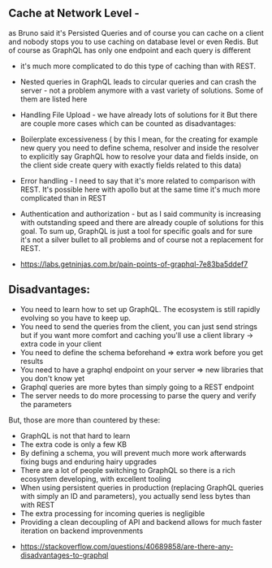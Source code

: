 ## Cache at Network Level - 
   as Bruno said it's Persisted Queries and of course you can cache on a client and nobody stops you to use caching on 
   database level or even Redis. But of course as GraphQL has only one endpoint and each query is different 

- it's much more complicated to do this type of caching than with REST.
- Nested queries in GraphQL leads to circular queries and can crash the server - not a problem anymore with a vast variety of solutions. Some of them are listed here
- Handling File Upload - we have already lots of solutions for it
But there are couple more cases which can be counted as disadvantages:

- Boilerplate excessiveness ( by this I mean, for the creating for example new query you need to define schema, resolver and inside the resolver to explicitly say GraphQL how to resolve your data and fields inside, on the client side create query with exactly fields related to this data)

- Error handling - I need to say that it's more related to comparison with REST. It's possible here with apollo but at the same time it's much more complicated than in REST

- Authentication and authorization - but as I said community is increasing with outstanding speed and there are already couple of solutions for this goal.
To sum up, GraphQL is just a tool for specific goals and for sure it's not a silver bullet to all problems and of course not a replacement for REST.

- https://labs.getninjas.com.br/pain-points-of-graphql-7e83ba5ddef7



## Disadvantages:

* You need to learn how to set up GraphQL. The ecosystem is still rapidly evolving so you have to keep up.
* You need to send the queries from the client, you can just send strings but if you want more comfort and caching you'll use a client library -> extra code in your client
* You need to define the schema beforehand => extra work before you get results
* You need to have a graphql endpoint on your server => new libraries that you don't know yet
* Graphql queries are more bytes than simply going to a REST endpoint
* The server needs to do more processing to parse the query and verify the parameters

But, those are more than countered by these:

* GraphQL is not that hard to learn
* The extra code is only a few KB
* By defining a schema, you will prevent much more work afterwards fixing bugs and enduring hairy upgrades
* There are a lot of people switching to GraphQL so there is a rich ecosystem developing, with excellent tooling
* When using persistent queries in production (replacing GraphQL queries with simply an ID and parameters), you actually send less bytes than with REST
* The extra processing for incoming queries is negligible
* Providing a clean decoupling of API and backend allows for much faster iteration on backend improvenments

- https://stackoverflow.com/questions/40689858/are-there-any-disadvantages-to-graphql

